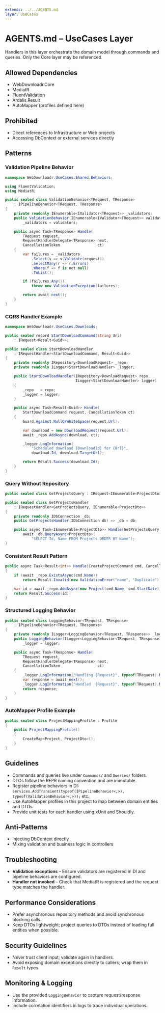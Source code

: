 ```yaml
---
extends: ../../AGENTS.md
layer: UseCases
---
```


# AGENTS.md – UseCases Layer

Handlers in this layer orchestrate the domain model through commands and queries. Only the Core layer may be referenced.

## Allowed Dependencies
- WebDownloadr.Core
- MediatR
- FluentValidation
- Ardalis.Result
- AutoMapper (profiles defined here)

## Prohibited
- Direct references to Infrastructure or Web projects
- Accessing DbContext or external services directly

## Patterns

### Validation Pipeline Behavior

```csharp
namespace WebDownloadr.UseCases.Shared.Behaviors;

using FluentValidation;
using MediatR;

public sealed class ValidationBehavior<TRequest, TResponse>
    : IPipelineBehavior<TRequest, TResponse>
{
    private readonly IEnumerable<IValidator<TRequest>> _validators;
    public ValidationBehavior(IEnumerable<IValidator<TRequest>> validators) =>
        _validators = validators;

    public async Task<TResponse> Handle(
        TRequest request,
        RequestHandlerDelegate<TResponse> next,
        CancellationToken                 ct)
    {
        var failures = _validators
            .Select(v => v.Validate(request))
            .SelectMany(r => r.Errors)
            .Where(f => f is not null)
            .ToList();

        if (failures.Any())
            throw new ValidationException(failures);

        return await next();
    }
}
```

### CQRS Handler Example

```csharp
namespace WebDownloadr.UseCases.Downloads;

public sealed record StartDownloadCommand(string Url)
    : IRequest<Result<Guid>>;

public sealed class StartDownloadHandler
    : IRequestHandler<StartDownloadCommand, Result<Guid>>
{
    private readonly IRepository<DownloadRequest> _repo;
    private readonly ILogger<StartDownloadHandler> _logger;

    public StartDownloadHandler(IRepository<DownloadRequest> repo,
                                ILogger<StartDownloadHandler> logger)
    {
        _repo   = repo;
        _logger = logger;
    }

    public async Task<Result<Guid>> Handle(
        StartDownloadCommand request, CancellationToken ct)
    {
        Guard.Against.NullOrWhiteSpace(request.Url);

        var download = new DownloadRequest(request.Url);
        await _repo.AddAsync(download, ct);

        _logger.LogInformation(
            "Scheduled download {DownloadId} for {Url}",
            download.Id, download.TargetUrl);

        return Result.Success(download.Id);
    }
}
```

### Query Without Repository

```csharp
public sealed class GetProjectsQuery : IRequest<IEnumerable<ProjectDto>>;

public sealed class GetProjectsHandler
    : IRequestHandler<GetProjectsQuery, IEnumerable<ProjectDto>>
{
    private readonly IDbConnection _db;
    public GetProjectsHandler(IDbConnection db) => _db = db;

    public async Task<IEnumerable<ProjectDto>> Handle(GetProjectsQuery q, CancellationToken ct) =>
        await _db.QueryAsync<ProjectDto>(
            "SELECT Id, Name FROM Projects ORDER BY Name");
}
```

### Consistent Result Pattern

```csharp
public async Task<Result<int>> Handle(CreateProjectCommand cmd, CancellationToken ct)
{
    if (await _repo.ExistsAsync(cmd.Name))
        return Result.Invalid(new ValidationError("name", "Duplicate"));

    var id = await _repo.AddAsync(new Project(cmd.Name, cmd.StartDate));
    return Result.Success(id);
}
```

### Structured Logging Behavior

```csharp
public sealed class LoggingBehavior<TRequest, TResponse>
    : IPipelineBehavior<TRequest, TResponse>
{
    private readonly ILogger<LoggingBehavior<TRequest, TResponse>> _logger;
    public LoggingBehavior(ILogger<LoggingBehavior<TRequest, TResponse>> logger) =>
        _logger = logger;

    public async Task<TResponse> Handle(
        TRequest request,
        RequestHandlerDelegate<TResponse> next,
        CancellationToken                 ct)
    {
        _logger.LogInformation("Handling {Request}", typeof(TRequest).Name);
        var response = await next();
        _logger.LogInformation("Handled  {Request}", typeof(TRequest).Name);
        return response;
    }
}
```

### AutoMapper Profile Example

```csharp
public sealed class ProjectMappingProfile : Profile
{
    public ProjectMappingProfile()
    {
        CreateMap<Project, ProjectDto>();
    }
}
```

## Guidelines
- Commands and queries live under `Commands/` and `Queries/` folders.
- DTOs follow the REPR naming convention and are immutable.
- Register pipeline behaviors in DI: `services.AddTransient(typeof(IPipelineBehavior<,>), typeof(ValidationBehavior<,>));` etc.
- Use AutoMapper profiles in this project to map between domain entities and DTOs.
- Provide unit tests for each handler using xUnit and Shouldly.

## Anti‑Patterns
- Injecting DbContext directly
- Mixing validation and business logic in controllers

## Troubleshooting
- **Validation exceptions** – Ensure validators are registered in DI and pipeline behaviors are configured.
- **Handler not invoked** – Check that MediatR is registered and the request type matches the handler.

## Performance Considerations
- Prefer asynchronous repository methods and avoid synchronous blocking calls.
- Keep DTOs lightweight; project queries to DTOs instead of loading full entities when possible.

## Security Guidelines
- Never trust client input; validate again in handlers.
- Avoid exposing domain exceptions directly to callers; wrap them in `Result` types.

## Monitoring & Logging
- Use the provided `LoggingBehavior` to capture request/response information.
- Include correlation identifiers in logs to trace individual operations.
